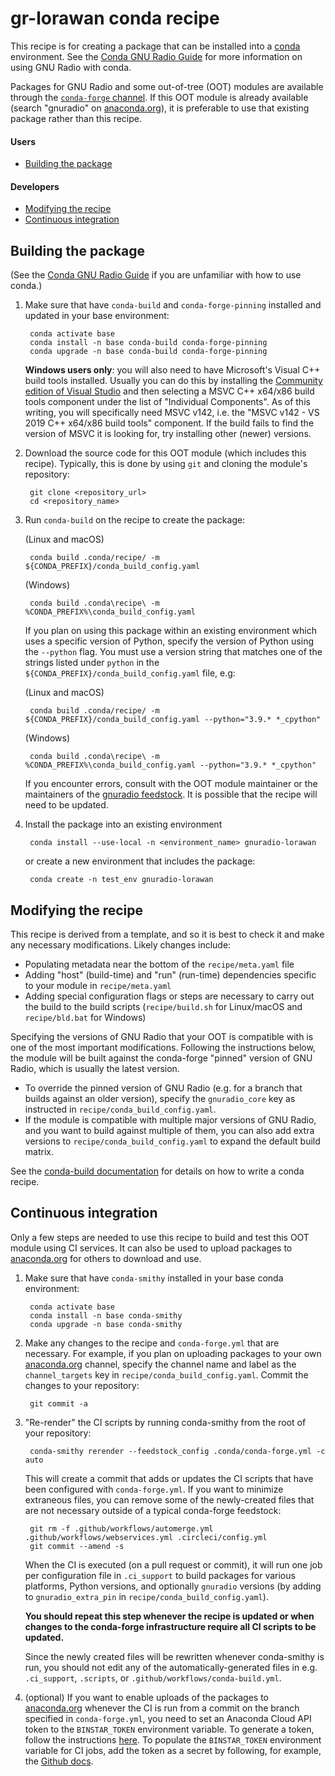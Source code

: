 # gr-lorawan conda recipe

This recipe is for creating a package that can be installed into a [conda](https://docs.conda.io/en/latest/) environment. See the [Conda GNU Radio Guide](https://wiki.gnuradio.org/index.php/CondaInstall) for more information on using GNU Radio with conda.

Packages for GNU Radio and some out-of-tree (OOT) modules are available through the [`conda-forge` channel](https://conda-forge.org/). If this OOT module is already available (search "gnuradio" on [anaconda.org](https://anaconda.org)), it is preferable to use that existing package rather than this recipe.

#### Users

- [Building the package](#building-the-package)

#### Developers

- [Modifying the recipe](#modifying-the-recipe)
- [Continuous integration](#continuous-integration)


## Building the package

(See the [Conda GNU Radio Guide](https://wiki.gnuradio.org/index.php/CondaInstall) if you are unfamiliar with how to use conda.)

1. Make sure that have `conda-build` and `conda-forge-pinning` installed and updated in your base environment:

        conda activate base
        conda install -n base conda-build conda-forge-pinning
        conda upgrade -n base conda-build conda-forge-pinning

    **Windows users only**: you will also need to have Microsoft's Visual C++ build tools installed. Usually you can do this by installing the [Community edition of Visual Studio](https://visualstudio.microsoft.com/free-developer-offers/) and then selecting a MSVC C++ x64/x86 build tools component under the list of "Individual Components". As of this writing, you will specifically need MSVC v142, i.e. the "MSVC v142 - VS 2019 C++ x64/x86 build tools" component. If the build fails to find the version of MSVC it is looking for, try installing other (newer) versions.

2. Download the source code for this OOT module (which includes this recipe). Typically, this is done by using `git` and cloning the module's repository:

        git clone <repository_url>
        cd <repository_name>

3. Run `conda-build` on the recipe to create the package:

    (Linux and macOS)

        conda build .conda/recipe/ -m ${CONDA_PREFIX}/conda_build_config.yaml

    (Windows)

        conda build .conda\recipe\ -m %CONDA_PREFIX%\conda_build_config.yaml

    If you plan on using this package within an existing environment which uses a specific version of Python, specify the version of Python using the `--python` flag. You must use a version string that matches one of the strings listed under `python` in the `${CONDA_PREFIX}/conda_build_config.yaml` file, e.g:

    (Linux and macOS)

        conda build .conda/recipe/ -m ${CONDA_PREFIX}/conda_build_config.yaml --python="3.9.* *_cpython"

    (Windows)

        conda build .conda\recipe\ -m %CONDA_PREFIX%\conda_build_config.yaml --python="3.9.* *_cpython"

    If you encounter errors, consult with the OOT module maintainer or the maintainers of the [gnuradio feedstock](https://github.com/conda-forge/gnuradio-feedstock). It is possible that the recipe will need to be updated.

4. Install the package into an existing environment

        conda install --use-local -n <environment_name> gnuradio-lorawan

    or create a new environment that includes the package:

        conda create -n test_env gnuradio-lorawan


## Modifying the recipe

This recipe is derived from a template, and so it is best to check it and make any necessary modifications. Likely changes include:

- Populating metadata near the bottom of the `recipe/meta.yaml` file
- Adding "host" (build-time) and "run" (run-time) dependencies specific to your module in `recipe/meta.yaml`
- Adding special configuration flags or steps are necessary to carry out the build to the build scripts (`recipe/build.sh` for Linux/macOS and `recipe/bld.bat` for Windows)

Specifying the versions of GNU Radio that your OOT is compatible with is one of the most important modifications. Following the instructions below, the module will be built against the conda-forge "pinned" version of GNU Radio, which is usually the latest version.

- To override the pinned version of GNU Radio (e.g. for a branch that builds against an older version), specify the `gnuradio_core` key as instructed in `recipe/conda_build_config.yaml`.
- If the module is compatible with multiple major versions of GNU Radio, and you want to build against multiple of them, you can also add extra versions to `recipe/conda_build_config.yaml` to expand the default build matrix.

See the [conda-build documentation](https://docs.conda.io/projects/conda-build/en/latest/index.html) for details on how to write a conda recipe.


## Continuous integration

Only a few steps are needed to use this recipe to build and test this OOT module using CI services. It can also be used to upload packages to [anaconda.org](https://anaconda.org) for others to download and use.

1. Make sure that have `conda-smithy` installed in your base conda environment:

        conda activate base
        conda install -n base conda-smithy
        conda upgrade -n base conda-smithy

2. Make any changes to the recipe and `conda-forge.yml` that are necessary. For example, if you plan on uploading packages to your own [anaconda.org](https://anaconda.org) channel, specify the channel name and label as the `channel_targets` key in `recipe/conda_build_config.yaml`. Commit the changes to your repository:

        git commit -a

3. "Re-render" the CI scripts by running conda-smithy from the root of your repository:

        conda-smithy rerender --feedstock_config .conda/conda-forge.yml -c auto

    This will create a commit that adds or updates the CI scripts that have been configured with `conda-forge.yml`. If you want to minimize extraneous files, you can remove some of the newly-created files that are not necessary outside of a typical conda-forge feedstock:

        git rm -f .github/workflows/automerge.yml .github/workflows/webservices.yml .circleci/config.yml
        git commit --amend -s

    When the CI is executed (on a pull request or commit), it will run one job per configuration file in `.ci_support` to build packages for various platforms, Python versions, and optionally `gnuradio` versions (by adding to `gnuradio_extra_pin` in `recipe/conda_build_config.yaml`).

    **You should repeat this step whenever the recipe is updated or when changes to the conda-forge infrastructure require all CI scripts to be updated.**

    Since the newly created files will be rewritten whenever conda-smithy is run, you should not edit any of the automatically-generated files in e.g. `.ci_support`, `.scripts`, or `.github/workflows/conda-build.yml`.

4. (optional) If you want to enable uploads of the packages to [anaconda.org](https://anaconda.org) whenever the CI is run from a commit on the branch specified in `conda-forge.yml`, you need to set an Anaconda Cloud API token to the `BINSTAR_TOKEN` environment variable. To generate a token, follow the instructions [here](https://docs.anaconda.com/anacondaorg/user-guide/tasks/work-with-accounts/#creating-access-tokens). To populate the `BINSTAR_TOKEN` environment variable for CI jobs, add the token as a secret by following, for example, the [Github docs](https://docs.github.com/en/actions/reference/encrypted-secrets).
